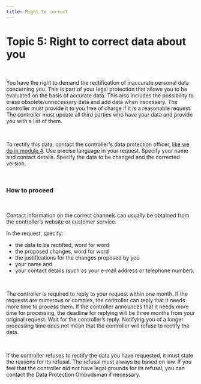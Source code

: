 ```yaml
---
title: Right to correct
---
```

# Topic 5: Right to correct data about you

&nbsp;

You have the right to demand the rectification of inaccurate personal data concerning you. This is part of your legal protection that allows you to be evaluated on the basis of accurate data. This also includes the possibility to erase obsolete/unnecessary data and add data when necessary. The controller must provide it to you free of charge if it is a reasonable request. The controller must update all third parties who have your data and provide you with a list of them.

&nbsp;

To rectify this data, contact the controller's data protection officer, [like we do in module 4](https://digirights.github.io/course-in-a-box/modules/module%204/creating-your-sar/). Use precise language in your request. Specify your name and contact details. Specify the data to be changed and the corrected version.

&nbsp;

### How to proceed

&nbsp;

Contact information on the correct channels can usually be obtained from the controller’s website or customer service.

In the request, specify:

- the data to be rectified, word for word
- the proposed changes, word for word
- the justifications for the changes proposed by you
- your name and
- your contact details (such as your e-mail address or telephone number).

&nbsp;

The controller is required to reply to your request within one month. If the requests are numerous or complex, the controller can reply that it needs more time to process them. If the controller announces that it needs more time for processing, the deadline for replying will be three months from your original request. Wait for the controller’s reply. Notifying you of a longer processing time does not mean that the controller will refuse to rectify the data.

&nbsp;

If the controller refuses to rectify the data you have requested, it must state the reasons for its refusal. The refusal must always be based on law. If you feel that the controller did not have legal grounds for its refusal, you can contact the Data Protection Ombudsman if necessary.
